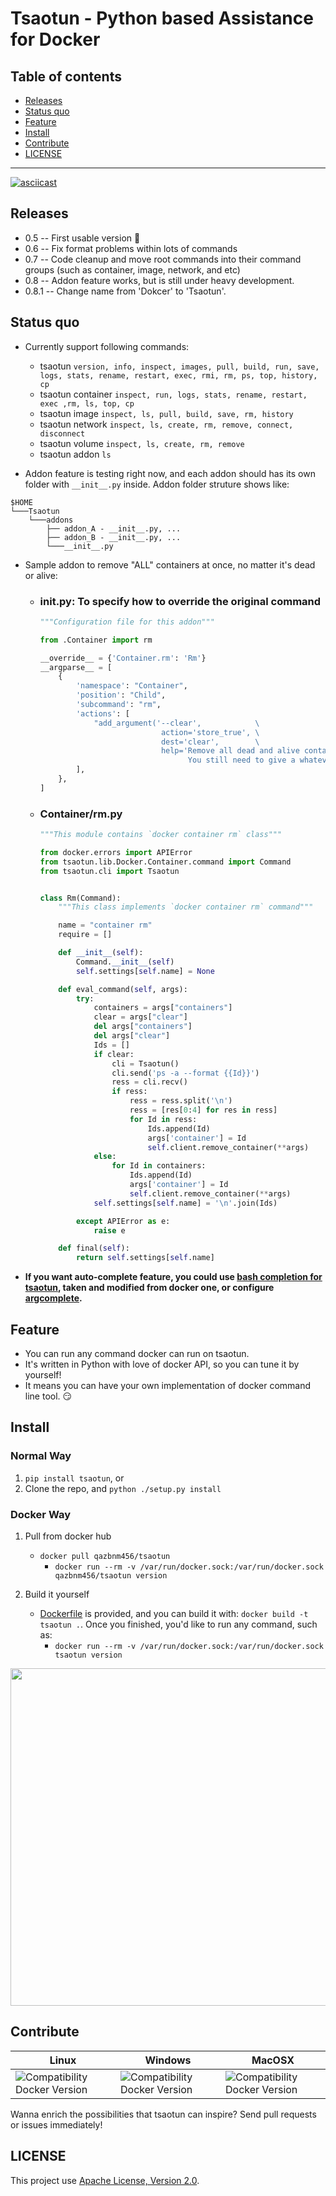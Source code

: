 # Tsaotun - Python based Assistance for Docker

## **Table of contents**

* [Releases](#releases)
* [Status quo](#status)
* [Feature](#feature)
* [Install](#install)
* [Contribute](#contribute)
* [LICENSE](#license)

---------------------------------------

[![asciicast](https://asciinema.org/a/99422.png)](https://asciinema.org/a/99422?autoplay=1)

<a name="releases"></a>
## Releases

- 0.5 -- First usable version :tada:
- 0.6 -- Fix format problems within lots of commands
- 0.7 -- Code cleanup and move root commands into their command groups (such as container, image, network, and etc)
- 0.8 -- Addon feature works, but is still under heavy development.
- 0.8.1 -- Change name from 'Dokcer' to 'Tsaotun'.

<a name="status"></a>
## Status quo

- Currently support following commands:
    - tsaotun `version, info, inspect, images, pull, build, run, save, logs, stats, rename, restart, exec, rmi, rm, ps, top, history, cp`
    - tsaotun container `inspect, run, logs, stats, rename, restart, exec ,rm, ls, top, cp`
    - tsaotun image `inspect, ls, pull, build, save, rm, history`
    - tsaotun network `inspect, ls, create, rm, remove, connect, disconnect`
    - tsaotun volume `inspect, ls, create, rm, remove`
    - tsaotun addon `ls`

- Addon feature is testing right now, and each addon should has its own folder with `__init__.py` inside. Addon folder struture shows like:

```
$HOME
└───Tsaotun
    └───addons
        ├── addon_A - __init__.py, ...
        ├── addon_B - __init__.py, ...
        └───__init__.py
```

- Sample addon to remove "ALL" containers at once, no matter it's dead or alive:
    - ### __init__.py: To specify how to override the original command
        ```python
        """Configuration file for this addon"""

        from .Container import rm

        __override__ = {'Container.rm': 'Rm'}
        __argparse__ = [
            {
                'namespace': "Container",
                'position': "Child",
                'subcommand': "rm",
                'actions': [
                    "add_argument('--clear',            \
                                   action='store_true', \
                                   dest='clear',        \
                                   help='Remove all dead and alive containers. \
                                         You still need to give a whatever container ID.')",
                ],
            },
        ]
        ```

    - ### Container/rm.py
        ```python
        """This module contains `docker container rm` class"""

        from docker.errors import APIError
        from tsaotun.lib.Docker.Container.command import Command
        from tsaotun.cli import Tsaotun


        class Rm(Command):
            """This class implements `docker container rm` command"""

            name = "container rm"
            require = []

            def __init__(self):
                Command.__init__(self)
                self.settings[self.name] = None

            def eval_command(self, args):
                try:
                    containers = args["containers"]
                    clear = args["clear"]
                    del args["containers"]
                    del args["clear"]
                    Ids = []
                    if clear:
                        cli = Tsaotun()
                        cli.send('ps -a --format {{Id}}')
                        ress = cli.recv()
                        if ress:
                            ress = ress.split('\n')
                            ress = [res[0:4] for res in ress]
                            for Id in ress:
                                Ids.append(Id)
                                args['container'] = Id
                                self.client.remove_container(**args)
                    else:
                        for Id in containers:
                            Ids.append(Id)
                            args['container'] = Id
                            self.client.remove_container(**args)
                    self.settings[self.name] = '\n'.join(Ids)

                except APIError as e:
                    raise e

            def final(self):
                return self.settings[self.name]
        ```

- **If you want auto-complete feature, you could use [bash completion for tsaotun](completion/tsaotun), taken and modified from docker one, or configure [argcomplete](https://github.com/kislyuk/argcomplete).**

<a name="feature"></a>
## Feature

- You can run any command docker can run on tsaotun.
- It's written in Python with love of docker API, so you can tune it by yourself!
- It means you can have your own implementation of docker command line tool. :smirk:

<a name="install"></a>
## Install

### Normal Way

1. `pip install tsaotun`, or
2. Clone the repo, and `python ./setup.py install`

### Docker Way

1. Pull from docker hub
    - `docker pull qazbnm456/tsaotun`
        - `docker run --rm -v /var/run/docker.sock:/var/run/docker.sock qazbnm456/tsaotun version`

2. Build it yourself
    - [Dockerfile](Dockerfile) is provided, and you can build it with: `docker build -t tsaotun .`. Once you finished, you'd like to run any command, such as:
        - `docker run --rm -v /var/run/docker.sock:/var/run/docker.sock tsaotun version`

<img src="http://i.imgur.com/WRkfRoq.png" width="540">

<a name="contribute"></a>
## Contribute

| Linux | Windows | MacOSX |
|------------------|---------|---------|
| ![Compatibility Docker Version](https://img.shields.io/badge/docker%20version-1.12.6-blue.svg) | ![Compatibility Docker Version](https://img.shields.io/badge/docker%20version-1.12.6-blue.svg) | ![Compatibility Docker Version](https://img.shields.io/badge/docker%20version-1.12.6-blue.svg) |

Wanna enrich the possibilities that tsaotun can inspire? Send pull requests or issues immediately!

<a name="license"></a>
## LICENSE

This project use [Apache License, Version 2.0](LICENSE).

